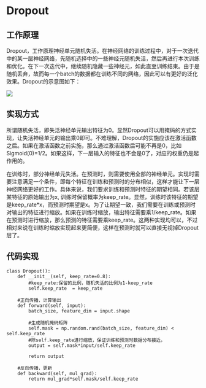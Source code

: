 # Dropout

## 工作原理
Dropout，工作原理神经单元随机失活。在神经网络的训练过程中，对于一次迭代中的某一层神经网络，先随机选择中的一些神经元随机失活，然后再进行本次训练和优化。在下一次迭代中，继续随机隐藏一些神经元，如此直至训练结束。由于是随机丢弃，故而每一个batch的数据都在训练不同的网络，因此可以有更好的泛化效果。Dropout的示意图如下：

<img src="https://github.com/GuanyunFeng/NpNN-Numpy-Neural-Network/blob/main/fig/dropout.jpg">

## 实现方式

所谓随机失活，即失活神经单元输出特征为0。显然Dropout可以用掩码的方式实现，让失活神经单元的输出乘0即可。不难理解，Dropout的实施应该在激活函数之后。如果在激活函数之前实施，那么通过激活函数后可能不再是0，比如Sigmoid(0)=1/2。如果这样，下一层输入的特征也不会是0了，对应的权重仍是起作用的。

在训练时，部分神经单元失活。在预测时，则需要使用全部的神经单元。实现时需要注意满足一个条件，即每个特征在训练和预测时的分布相似，这样才能让下一层神经网络更好的工作。具体来说，我们要求训练和预测时特征的期望相同。若该层某特征的原始输出为x, 训练时保留概率为keep_rate。显然，训练时该特征的期望是keep_rate*x，而预测时期望是x。为了让期望一致，我们需要在训练或预测时对输出的特征进行缩放。如果在训练时缩放，输出特征需要乘1/keep_rate。如果在预测时进行缩放，那么预测的特征需要乘keep_rate。这两种实现均可以，不过相对来说在训练时缩放实现起来更简便，这样在预测时就可以直接无视掉Dropout层了。

## 代码实现
```
class Dropout():
    def __init__(self, keep_rate=0.8):
        #keep_rate:保留的比例，随机失活的比例为1-keep_rate
        self.keep_rate  = keep_rate
    
    #正向传播，计算输出
    def forward(self, input):
        batch_size, feature_dim = input.shape

        #生成随机掩码矩阵
        self.mask = np.random.rand(batch_size, feature_dim) < self.keep_rate
        #除self.keep_rate进行缩放，保证训练和预测时数据分布接近。
        output = self.mask*input/self.keep_rate

        return output
    
    #反向传播，更新
    def backward(self, mul_grad):
        return mul_grad*self.mask/self.keep_rate
```
